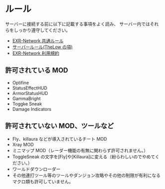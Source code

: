 # ルール

サーバーに接続する前に以下に記載する事項をよく読み、 サーバー内ではそれらをしっかり遵守してください。

- [EXR-Network 共通ルール](https://portal.eximradar.jp/?p=1136)
- [サーバールール(TheLow の項)](https://portal.eximradar.jp/?page_id=24)
- [EXR-Network 利用規約](https://portal.eximradar.jp/?page_id=47)

## 許可されている MOD

- Optifine
- StatusEffectHUD
- ArmorStatusHUD
- GammaBright
- Toggke Sneak
- Damage Indicators

## 許可されていない MOD、ツールなど

- Fly、killaura などが導入されているチート MOD
- Xray MOD
- ミニマップ MOD（レーダー機能の有無に関わらず許可されません。）
- ToggleSneak の文字を[Fly]や[Killaura]に変える（紛らわしいのでやめてください。）
- ワールドダウンローダー
- その他連打ツール等のツールやダンジョン攻略やその他の制限が有利になるマクロ類も許可していません。
